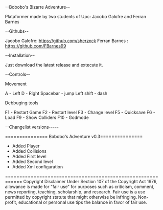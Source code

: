 --Bobobo's Bizarre Adventure--

Plataformer made by two students of Upc: Jacobo Galofre and Ferran Barnes

--Githubs--

Jacobo Galofre: https://github.com/sherzock
Ferran Barnes : https://github.com/FBarnes99

--Installation--

Just download the latest release and extecute it.

--Controls--

Movement

A - Left
D - Right
Spacebar - jump
Left shift - dash
 

Debbuging tools

F1 - Restart Game
F2 - Restart level
F3 - Change level
F5 - Quicksave
F6 - Load
F9 - Show Colliders
F10 - Godmode

--Changelist versions-----

=============== Bobobo's Adventure v0.3===============

- Added Player
- Added Collisions
- Added First level
- Added Second level
- Added Xml configuration

============================================================
Copyright Disclaimer Under Section 107 of the Copyright Act 1976, allowance is made for "fair use" for purposes such as criticism, comment, news reporting, teaching, scholarship, and research. 
Fair use is a use permitted by copyright statute that might otherwise be infringing. Non-profit, educational or personal use tips the balance in favor of fair use.